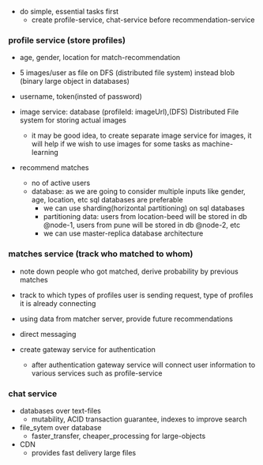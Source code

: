 - do simple, essential tasks first
  - create profile-service, chat-service before recommendation-service

### profile service (store profiles)

- age, gender, location for match-recommendation
- 5 images/user as file on DFS (distributed file system) instead blob (binary large object in databases)
- username, token(insted of password)
- image service: database (profileId: imageUrl),(DFS) Distributed File system for storing actual images
  - it may be good idea, to create separate image service for images, it will help if we wish to use images for some tasks as machine-learning
- recommend matches

  - no of active users
  - database: as we are going to consider multiple inputs like gender, age, location, etc sql databases are preferable
    - we can use sharding(horizontal partitioning) on sql databases
    - partitioning data: users from location-beed will be stored in db @node-1, users from pune will be stored in db @node-2, etc
    - we can use master-replica database architecture

### matches service (track who matched to whom)

- note down people who got matched, derive probability by previous matches
- track to which types of profiles user is sending request, type of profiles it is already connecting
- using data from matcher server, provide future recommendations
- direct messaging
- create gateway service for authentication

  - after authentication gateway service will connect user information to various services such as profile-service

### chat service


- databases over text-files
  - mutability, ACID transaction guarantee, indexes to improve search
- file_sytem over database
  - faster_transfer, cheaper_processing for large-objects
- CDN
  - provides fast delivery large files
